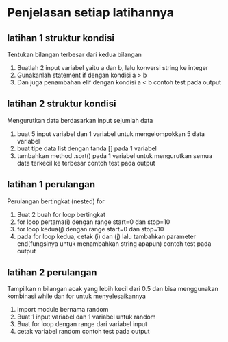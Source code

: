 # Penjelasan setiap latihannya

## latihan 1 struktur kondisi
Tentukan bilangan terbesar dari kedua bilangan
1. Buatlah 2 input variabel yaitu a dan b, lalu konversi string ke integer
2. Gunakanlah statement if dengan kondisi a > b
3. Dan juga penambahan elif dengan kondisi a < b
contoh test pada output


## latihan 2 struktur kondisi
Mengurutkan data berdasarkan input sejumlah data
1. buat 5 input variabel dan 1 variabel untuk mengelompokkan 5 data variabel
2. buat tipe data list dengan tanda [] pada 1 variabel
3. tambahkan method .sort() pada 1 variabel untuk mengurutkan semua data terkecil ke terbesar
contoh test pada output


## latihan 1 perulangan
Perulangan bertingkat (nested) for
1. Buat 2 buah for loop bertingkat
2. for loop pertama(i) dengan range start=0 dan stop=10
3. for loop kedua(j) dengan range start=0 dan stop=10
4. pada for loop kedua, cetak (i) dan (j) lalu tambahkan parameter end(fungsinya untuk menambahkan string apapun)
contoh test pada output

## latihan 2 perulangan
Tampilkan n bilangan acak yang lebih kecil dari 0.5 dan bisa menggunakan kombinasi while dan for untuk 
menyelesaikannya
1. import module bernama random
2. Buat 1 input variabel dan 1 variabel untuk random
3. Buat for loop dengan range dari variabel input
4. cetak variabel random
contoh test pada output
